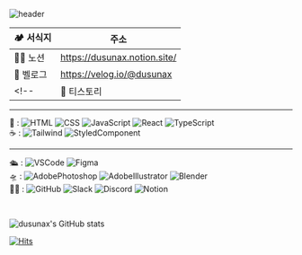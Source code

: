 ![header](https://capsule-render.vercel.app/api?type=Waving&color=1A5D1A&height=130&section=header&text=고객만족%20💐신장개업💐%20고객감동%20&fontSize=20&textColor=ffffff)

<!--
1. 블로그 링크
-->

| 🏕 서식지 | 주소 |
|--|--|
| 👩‍🌾 노션 | https://dusunax.notion.site/ |
| 🌱 벨로그 | https://velog.io/@dusunax |
<!--| 🌾 티스토리 | https://dusunax.tistory.com/ |-->

---
<!-- 2. 기술 태그 -->
<!-- 
태그 출처
- tag from https://shields.io/category/dependencies
- logos from https://simpleicons.org/
-->

🍱 : ![HTML](https://img.shields.io/badge/HTML-E34F26?style=flat-square&logo=HTML5&logoColor=white)
![CSS](https://img.shields.io/badge/CSS-1572B6?style=flat-square&logo=CSS3&logoColor=white)
![JavaScript](https://img.shields.io/badge/JavaScript-F7DF1E?style=flat-square&logo=JavaScript&logoColor=white)
![React](https://img.shields.io/badge/React-61DAFB?style=flat-square&logo=React&logoColor=white)
![TypeScript](https://img.shields.io/badge/TypeScript-3178C6?style=flat-square&logo=TypeScript&logoColor=white)
<br />
☕️ : 
![Tailwind](https://img.shields.io/badge/Tailwind-06B6D4?style=flat-square&logo=tailwindcss&logoColor=white)
![StyledComponent](https://img.shields.io/badge/Styled%20Components-DB7093?style=flat-square&logo=styledcomponents&logoColor=white)

<!-- ![Next.js](https://img.shields.io/badge/Next.js-000000?style=flat-square&logo=Next.js&logoColor=white) -->
<!-- ![Three.JS](https://img.shields.io/badge/Three.js-049EF4?style=flat-square&logo=Three.js&logoColor=white) -->
<!-- <img src="https://img.shields.io/badge/React Query-FF4154?style=flat-square&logo=reactquery&logoColor=white"> -->

---
🛳 : 
![VSCode](https://img.shields.io/badge/VSCode-007ACC?style=flat-square&logo=Visualstudiocode&logoColor=white)
![Figma](https://img.shields.io/badge/Figma-F24E1E?style=flat-square&logo=figma&logoColor=white)
<br />
🛸 : 
![AdobePhotoshop](https://img.shields.io/badge/AdobePhotoshop-31A8FF?style=flat-square&logo=AdobePhotoshop&logoColor=white)
![AdobeIllustrator](https://img.shields.io/badge/AdobeIllustrator-FF9A00?style=flat-square&logo=AdobeIllustrator&logoColor=white)
![Blender](https://img.shields.io/badge/Blender-E87D0D?style=flat-square&logo=blender&logoColor=white)
<br />
🐱‍🏍 : 
![GitHub](https://img.shields.io/badge/GitHub-181717?style=flat-square&logo=GitHub&logoColor=white)
![Slack](https://img.shields.io/badge/Slack-4A154B?style=flat-square&logo=Slack&logoColor=white)
![Discord](https://img.shields.io/badge/Discord-5865F2?style=flat-square&logo=Discord&logoColor=white)
![Notion](https://img.shields.io/badge/Notion-000000?style=flat-square&logo=Notion&logoColor=white)
  
<!-- 
라이브러리: 출력x
<img src="https://img.shields.io/badge/Redux-764ABC?style=flat-square&logo=redux&logoColor=white">
<img src="https://img.shields.io/badge/Recoil-764ABC?style=flat-square&logo=npm&logoColor=white">
 -->

<br />

<!-- Status -->
![dusunax's GitHub stats](https://github-readme-stats.vercel.app/api?username=dusunax&show_icons=true&bg_color=0,1A5D1A,F1C93B&title_color=FAE392&text_color=ffffff&border_color=1A5D1A)
<!-- ![Top Langs](https://github-readme-stats.vercel.app/api/top-langs/?username=dusunax&layout=compact&theme=dark) -->
<!-- <img src="https://server.dooboo.io/github-trophies/dusunax" style="width: 700px"/> -->
<!-- <img src="https://server.dooboo.io/github-stats-advanced/dusunax" style="width: 500px"/> -->

<!-- HITS / 카운터 -->
[![Hits](https://hits.seeyoufarm.com/api/count/incr/badge.svg?url=https%3A%2F%2Fgithub.com%2Fdusunax&count_bg=%2379C83D&title_bg=%23555555&icon=&icon_color=%23E7E7E7&title=hits&edge_flat=true)](https://github.com/dusunax/)

